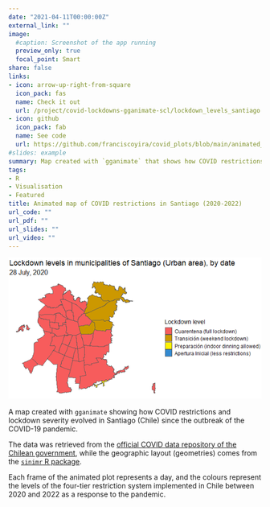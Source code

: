 ```yaml
---
date: "2021-04-11T00:00:00Z"
external_link: ""
image:
  #caption: Screenshot of the app running
  preview_only: true
  focal_point: Smart
share: false
links:
- icon: arrow-up-right-from-square
  icon_pack: fas
  name: Check it out
  url: /project/covid-lockdowns-gganimate-scl/lockdown_levels_santiago.gif
- icon: github 
  icon_pack: fab
  name: See code
  url: https://github.com/franciscoyira/covid_plots/blob/main/animated_map_lockdown_levels.R
#slides: example
summary: Map created with `gganimate` that shows how COVID restrictions and lockdown severity evolved in Santiago (Chile) since the outbreak of the COVID-19 pandemic.
tags:
- R
- Visualisation
- Featured
title: Animated map of COVID restrictions in Santiago (2020-2022)
url_code: ""
url_pdf: ""
url_slides: ""
url_video: ""
---
```


![Animated map of COVID lockdown levels in municipalities of Santiago urban area, from 2020 to 2022](lockdown_levels_santiago.gif)

A map created with `gganimate` showing how COVID restrictions and lockdown severity evolved in Santiago (Chile) since the outbreak of the COVID-19 pandemic.

The data was retrieved from the [official COVID data repository of the Chilean government](https://github.com/MinCiencia/Datos-COVID19/), while the geographic layout (geometries) comes from the [`sinimr` R package](https://github.com/robsalasco/sinimr).

Each frame of the animated plot represents a day, and the colours represent the levels of the four-tier restriction system implemented in Chile between 2020 and 2022 as a response to the pandemic.